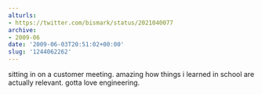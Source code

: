```yaml
---
alturls:
- https://twitter.com/bismark/status/2021040077
archive:
- 2009-06
date: '2009-06-03T20:51:02+00:00'
slug: '1244062262'
---
```


sitting in on a customer meeting. amazing how things i learned in school are actually relevant.  gotta love engineering.

